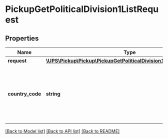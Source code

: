 # PickupGetPoliticalDivision1ListRequest

## Properties
Name | Type | Description | Notes
------------ | ------------- | ------------- | -------------
**request** | [**\UPS\Pickup\Pickup\PickupGetPoliticalDivision1ListRequestRequest**](PickupGetPoliticalDivision1ListRequestRequest.md) |  | 
**country_code** | **string** | Specifies the country for which the list of Political Division 1 will be returned if available. | 

[[Back to Model list]](../../README.md#documentation-for-models) [[Back to API list]](../../README.md#documentation-for-api-endpoints) [[Back to README]](../../README.md)

